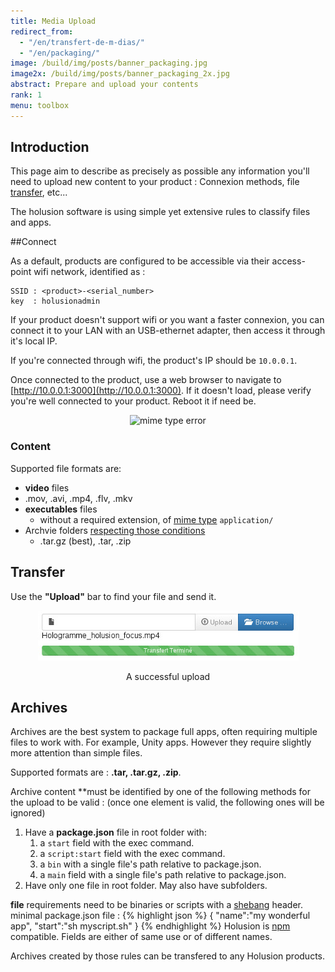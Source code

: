 ```yaml
---
title: Media Upload
redirect_from:
  - "/en/transfert-de-m-dias/"
  - "/en/packaging/"
image: /build/img/posts/banner_packaging.jpg
image2x: /build/img/posts/banner_packaging_2x.jpg
abstract: Prepare and upload your contents
rank: 1
menu: toolbox
---
```


## Introduction

This page aim to describe as precisely as possible any information you'll need to upload new content to your product : Connexion methods, file [transfer](#transfer), etc...

The holusion software is using simple yet extensive rules to classify files and apps.

##Connect

As a default, products are configured to be accessible via their access-point wifi network, identified as :

    SSID : <product>-<serial_number>
    key  : holusionadmin

If your product doesn't support wifi or you want a faster connexion, you can connect it to your LAN with an USB-ethernet adapter, then access it through it's local IP.


If you're connected through wifi, the product's IP should be `10.0.0.1`.

Once connected to the product, use a web browser to navigate to [http://10.0.0.1:3000](http://10.0.0.1:3000). If it doesn't load, please verify you're well connected to your product. Reboot it if need be.


<center>
  <img alt="mime type error" class="img-responsive" src="/static/img/posts/packaging/remote_upload.png"/>
</center>

### Content

Supported file formats are:

-  **video** files
  - .mov, .avi, .mp4, .flv, .mkv
- **executables** files
  - without a required extension, of  [mime type](https://fr.wikipedia.org/wiki/Type_MIME) ```application/```
- Archvie folders [respecting those conditions](#archives)
  - .tar.gz (best), .tar, .zip


## Transfer


Use the **"Upload"** bar to find your file and send it.

<center>
  <img alt="upload bar remote holusion" src="/static/img/posts/packaging/upload_bar.jpg"/>
  <p>A successful upload</p>
</center>

## Archives

Archives are the best system to package full apps, often requiring multiple files to work with. For example, Unity apps. However they require slightly more attention than simple files.

Supported formats are : **.tar, .tar.gz, .zip**.

Archive content **must be identified by one of the following methods for the upload to be valid :
(once one element is valid, the following ones will be ignored)

1. Have a **package.json** file in root folder with:
    1. a ```start``` field with the exec command.
    2. a ```script:start```  field with the exec command.
    3. a ```bin``` with a single file's path relative to package.json.
    4. a ```main``` field with a single file's path relative to package.json.
3. Have only one file in root folder. May also have subfolders.

**file** requirements need to be binaries or scripts with a [shebang](https://fr.wikipedia.org/wiki/Shebang) header.
minimal package.json file :
{% highlight json %}
{
  "name":"my wonderful app",
  "start":"sh myscript.sh"
}
{% endhighlight %}
Holusion is [npm](http://npmjs.org) compatible. Fields are either of same use or of different names.

Archives created by those rules can be transfered to any Holusion products.
